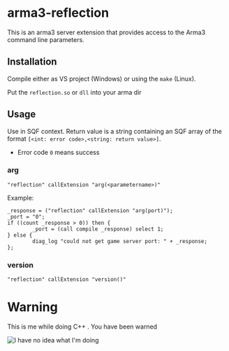 # arma3-reflection

This is an arma3 server extension that provides access to the Arma3  command line parameters.

## Installation

Compile either as VS project (Windows) or using the `make` (Linux).

Put the `reflection.so` or `dll` into your arma dir


## Usage

Use in SQF context. Return value is a string containing an SQF array of the format `[<int: error code>,<string: return value>]`.

* Error code `0` means success

### arg

`"reflection" callExtension "arg(<parametername>)"`

Example:

```
_response = ("reflection" callExtension "arg(port)");
_port = "0";
if ((count _response > 0)) then {
        _port = (call compile _response) select 1;
} else {
        diag_log "could not get game server port: " + _response;
};

```

### version

`"reflection" callExtension "version()"`

# Warning

This is me while doing C++ . You have been warned

![I have no idea what I'm doing](http://i3.kym-cdn.com/photos/images/facebook/000/234/765/b7e.jpg)

